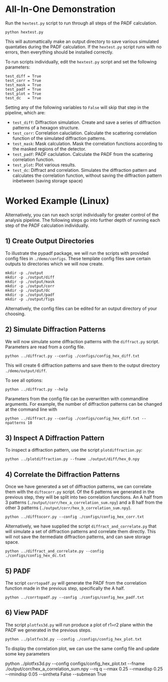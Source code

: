 # All-In-One Demonstration

Run the `hextest.py` script to run through all steps of the PADF calculation.

    python hextest.py

This will automattically make an output directory to save various simulated quantaties during the PADF calculation. If the `hextest.py` script runs with no errors, then everything should be installed correctly.


To run scripts individually, edit the `hextest.py` script and set the following parameters:
    
    test_diff = True
    test_corr = True
    test_mask = True
    test_padf = True
    test_plot = True
    test_dc   = True

Setting any of the following variables to `False` will skip that step in the pipeline, which are:

- `test_diff`: Diffraction simulation. Create and save a series of diffraction patterns of a hexagon structure.
- `test_corr`: Correlation caluclation. Calculate the scattering correlation function of the simulated diffraction patterns.
- `test_mask`: Mask calculation. Mask the correlation functions according to the masked regions of the detector.
- `test_padf`: PADF caclulation. Calculate the PADF from the scattering correlation function.
- `test_plot`: Plot various results.
- `test_dc`: Diffract and correlation. Simulates the diffraction pattern and calculates the correlation function, without saving the diffraction pattern inbetween (saving storage space)




# Worked Example (Linux)

Alternatively, you can run each script individually for greater control of the analysis pipeline. The following steps go into further depth of running each step of the PADF calculation individually.


## 1) Create Output Directories 
To illustrate the pypadf package, we will run the scripts with provided config files in `./demo/configs`. These template config files save certain outputs to directories which we will now create.

    mkdir -p ./output
    mkdir -p ./output/diff
    mkdir -p ./output/mask
    mkdir -p ./output/corr
    mkdir -p ./output/dc
    mkdir -p ./output/padf
    mkdir -p ./output/figs


Alternatively, the config files can be edited for an output directory of your choosing.

## 2) Simulate Diffraction Patterns

We will now simulate some diffraction patterns with the `diffract.py` script. Parameters are read from a config file.

    python ../diffract.py --config ./configs/config_hex_diff.txt

This will create 6 diffraction patterns and save them to the output directory `./demo/output/diff`. 

To see all options:
    
    python ../diffract.py --help

Parameters from the config file can be overwritten with commandline arguments. For example, the number of diffraction patterns can be changed at the command line with

    python ../diffract.py --config ./configs/config_hex_diff.txt --npatterns 10

## 3) Inspect A Diffraction Pattern

To inspect a diffraction pattern, use the script `plotdiffraction.py`:

    python ../plotdiffraction.py --fname ./output/diff/hex_0.npy

## 4) Correlate the Diffraction Patterns

Once we have generated a set of diffraction patterns, we can correlate them with the `diftocorr.py` script. Of the 6 patterns we generated in the previous step, they will be split into two correlation functions. An A half from 3 patterns (`./output/corr/hex_a_correlation_sum.npy`) and a B half from the other 3 patterns (`./output/corr/hex_b_correlation_sum.npy`).

    python ../difftocorr.py --config ./configs/config_hex_corr.txt


Alternatively, we have supplied the script `diffract_and_correlate.py` that will simulate a set of diffraction patterns and correlate them directly. This will not save the itermediate diffraction patterns, and can save storage space. 

    python ../diffract_and_correlate.py --config ./configs/config_hex_dc.txt


## 5) PADF

The script `corrtopadf.py` will generate the PADF from the correlation function made in the previous step, specifically the A half.

    python ../corrtopadf.py --config ./configs/config_hex_padf.txt


## 6) View PADF

The script `plotfxs3d.py` will run produce a plot of r1=r2 plane within the PADF we generated in the previous steps.

    python ../plotfxs3d.py --config ./configs/config_hex_plot.txt

To display the correlation plot, we can use the same config file and update some key parameters

python ../plotfxs3d.py --config configs/config_hex_plot.txt --fname ./output/corr/hex_a_correlation_sum.npy --rq q --rmax 0.25 --rmaxdisp 0.25 --rmindisp 0.05 --sintheta False --submean True




